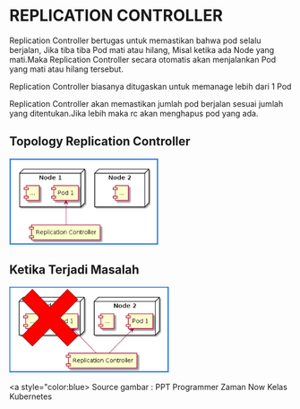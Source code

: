 # REPLICATION CONTROLLER
Replication Controller bertugas untuk memastikan bahwa pod selalu berjalan, Jika tiba tiba Pod mati atau hilang, Misal ketika ada Node yang mati.Maka Replication Controller secara otomatis akan menjalankan Pod yang mati atau hilang tersebut.

Replication Controller biasanya ditugaskan untuk memanage lebih dari 1 Pod 

Replication Controller akan memastikan jumlah pod berjalan sesuai jumlah yang ditentukan.Jika lebih maka rc akan menghapus pod yang ada.

## Topology Replication Controller
![tp-rc](./image/tp-rc.png)

## Ketika Terjadi Masalah
![tp-rc-error](./image/tp-rc-problem.png)

<a style="color:blue> Source gambar : PPT Programmer Zaman Now Kelas Kubernetes